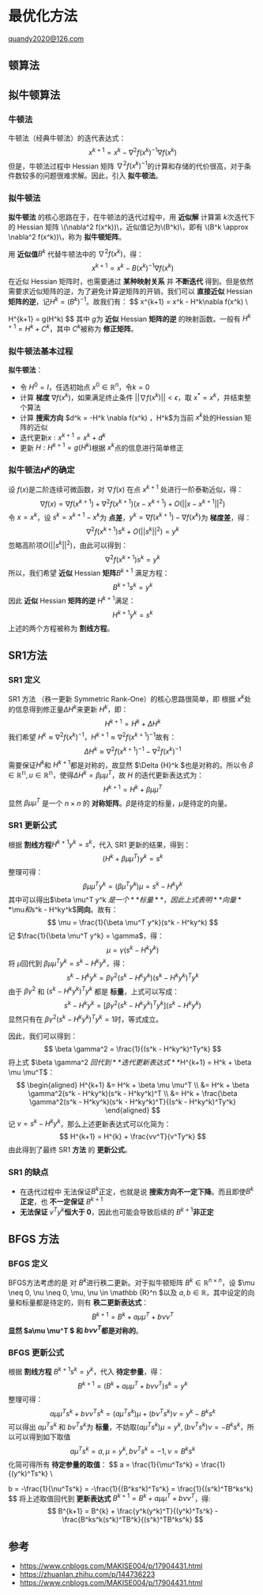 # 最优化方法

quandy2020@126.com

## 顿算法





## 拟牛顿算法

### 牛顿法

牛顿法（经典牛顿法）的迭代表达式：
$$
x^{k+1} = x^k  - \nabla^2 f(x^k)^{-1} \nabla f(x^k)
$$
但是，牛顿法过程中 Hessian 矩阵 $\nabla^2 f(x^k)^{-1}$的计算和存储的代价很高，对于条件数较多的问题很难求解。因此，引入 **拟牛顿法**。

###  拟牛顿法

**拟牛顿法** 的核心思路在于，在牛顿法的迭代过程中，用 **近似解** 计算第 $k$次迭代下的 Hessian 矩阵 \\(\nabla^2 f(x^k))\\，近似值记为\\(B^k)\\，即有 \\(B^k \approx \nabla^2 f(x^k))\\，称为 **拟牛顿矩阵**。

用 **近似值**$B^k$ 代替牛顿法中的 $\nabla^2 f(x^k)$，得：
$$
x^{k+1} = x^k - B(x^k)^{-1} \nabla f(x^k)
$$
在近似 Hessian 矩阵时，也需要通过 **某种映射关系** 并 **不断迭代** 得到。但是依然需要求近似矩阵的逆，为了避免计算逆矩阵的开销，我们可以 **直接近似** Hessian **矩阵的逆**，记$H^k = (B^k)^{-1}$。故我们有：
$$
x^{k+1} = x^k - H^k\nabla f(x^k)  \\

H^{k+1} = g(H^k)
$$
其中 $g$为 **近似** Hessian **矩阵的逆** 的映射函数。一般有 $H^{k+1} = H^k +C^k$，其中 $C^k$被称为 **修正矩阵**。

### 拟牛顿法基本过程

**拟牛顿法**：

* 令 $H^0 = I$，任选初始点 $x^0 \in \mathbb {R}^n$，令$k = 0$
* 计算 **梯度** $\nabla f(x^k)$，如果满足终止条件 $|| \nabla f(x^k)|| \lt \epsilon$，取 $x^{*} = x^k$，并结束整个算法
* 计算 **搜索方向** $d^k = -H^k \nabla f(x^k) $，$H^k$为当前 $x^k$处的Hessian 矩阵的近似
* 迭代更新$x: x^{k+1} = x^{k} + d^k$
* 更新 $H: H^{k+1} = g(H^k)$根据 $x^k$点的信息进行简单修正

### 拟牛顿法$H^k$的确定

设 $f(x)$是二阶连续可微函数，对 $\nabla f(x)$ 在点 $x^{k+1}$ 处进行一阶泰勒近似，得：
$$
\nabla f(x) = \nabla f(x^{k+1}) + \nabla ^2f(x^{k+1})(x - x^{k+1}) + O(|| x - x^{k+1}||^2)
$$
令 $x = x^k$，设 $s^k = x^{k+1} - x^{k}$为 **点差**，$y^k = \nabla f(x^{k+1}) - \nabla f(x^{k})$为 **梯度差**，得：
$$
\nabla ^2f(x^{k+1})s^k + O(|| s^k ||^2) = y^k
$$
忽略高阶项$O(|| s^k ||^2)$，由此可以得到：
$$
\nabla ^2f(x^{k+1})s^k = y^k
$$
所以，我们希望 **近似** Hessian **矩阵**$B^{k+1}$ 满足方程：
$$
B^{k+1}s^k = y^k
$$
因此 **近似** Hessian **矩阵的逆** $H^{k+1}$满足：
$$
H^{k+1}y^k = s^k
$$
上述的两个方程被称为 **割线方程**。

## SR1方法

### SR1 定义

SR1 方法 （秩一更新 Symmetric Rank-One）的核心思路很简单，即 根据 $x^k$处的信息得到修正量$\Delta{H}^k$来更新 ${H}^k$，即：
$$
H^{k+1} = H^k + \Delta{H}^k
$$
我们希望 $H^k \approx  \nabla^2f(x^k)^{-1}$，$H^{k+1} \approx  \nabla^2f(x^{k+1})^{-1}$故有：
$$
\Delta {H}^k \approx \nabla^2f(x^{k+1})^{-1} - \nabla^2f(x^k)^{-1}
$$
需要保证$H^k$和 $H^{k+1}$都是对称的，故显然 $\Delta {H}^k $也是对称的。所以令 $\beta \in \mathbb{R^n}, \,u \in \mathbb{R^n}$，使得$\Delta {H}^k = \beta \mu \mu^T$，故 $H$ 的迭代更新表达式为：
$$
H^{k+1} = H^k + \beta \mu \mu^T
$$
显然 $\beta \mu \mu^T$ 是一个 $n \times n$ 的 **对称矩阵**。$\beta$是待定的标量，$\mu$是待定的向量。

### SR1 更新公式

根据 **割线方程**$H^{k+1}y^k = s^k$，代入 SR1 更新的结果，得到：
$$
(H^k + \beta \mu \mu ^T)y^k = s^k
$$
整理可得：
$$
\beta \mu \mu^T y^k = (\beta\mu^T y^k)\mu = s^k - H^ky^k
$$
其中可以得出$\beta \mu^T y^k $是一个 **标量**，因此上式表明 **向量 **$\mu$和$s^k - H^ky^k$**同向**。故有：
$$
\mu = \frac{1}{\beta \mu^T y^k}(s^k - H^ky^k)
$$
记 $\frac{1}{\beta \mu^T y^k} = \gamma$，得：
$$
\mu = \gamma(s^k - H^ky^k)
$$
将 $\mu$回代到 $\beta \mu \mu^T y^k = s^k - H^ky^k$，得：
$$
s^k -  H^ky^k= \beta \gamma^2(s^k - H^ky^k)(s^k - H^ky^k)^Ty^k
$$
由于 $\beta \gamma^2$ 和 $(s^k - H^ky^k)^Ty^k$ 都是 **标量**，上式可以写成：
$$
s^k -  H^ky^k = [\beta \gamma^2(s^k - H^ky^k)^Ty^k](s^k - H^ky^k)
$$
显然只有在 $\beta \gamma^2(s^k - H^ky^k)^Ty^k = 1$时，等式成立。

因此，我们可以得到：
$$
\beta \gamma^2 = \frac{1}{(s^k - H^ky^k)^Ty^k}
$$
将上式 $\beta \gamma^2 $回代到 **迭代更新表达式**$H^{k+1} = H^k + \beta \mu \mu^T$：
$$
\begin{aligned}
H^{k+1} &= H^k + \beta \mu \mu^T    \\
		&= H^k + \beta \gamma^2(s^k - H^ky^k)(s^k - H^ky^k)^T    \\
		&= H^k + \frac{\beta \gamma^2(s^k - H^ky^k)(s^k - H^ky^k)^T}{(s^k - H^ky^k)^Ty^k}
\end{aligned}
$$
记 $v = s^k - H^ky^k$，那么上述更新表达式可以化简为：
$$
H^{k+1} = H^{k} + \frac{vv^T}{v^Ty^k}
$$
由此得到了最终 SR1 **方法** 的 **更新公式**。

### SR1 的缺点

* 在迭代过程中 无法保证$B^k$正定，也就是说 **搜索方向不一定下降**。而且即使$B^k$**正定**，也 **不一定保证** $B^{k+1}$
* **无法保证** $v^{T}y^k$**恒大于 0**，因此也可能会导致后续的 $B^{k+1}$**非正定**

## BFGS 方法

### BFGS 定义

BFGS方法考虑的是 对 $B^k$进行秩二更新。对于拟牛顿矩阵 $B^k \in \mathbb {R}^{n \times n}$，设 $\mu \neq 0, \nu \neq 0, \mu, \nu \in \mathbb {R}^n $以及 $a ,b \in \mathbb {R}$，其中设定的向量和标量都是待定的，则有 **秩二更新表达式**：
$$
B^{k+1} = B^{k} + a\mu \mu^T + b\nu \nu^T
$$
**显然 $a\mu \mu^T $ 和 $b\nu \nu^T$都是对称的**。

### BFGS 更新公式

根据 **割线方程** $B^{k+1}s^k = y^k$，代入 **待定参量**，得：
$$
B^{k+1} = (B^{k} + a\mu \mu^T + b\nu \nu^T)s^k = y^k
$$
整理可得：
$$
a\mu \mu^Ts^k + b\nu \nu^Ts^k = (a\mu^Ts^k)\mu + (b \nu^Ts^k)\nu  = y^k - B^ks^k
$$
可以得出 $a\mu^Ts^k$ 和 $b \nu^Ts^k$为 **标量**，不妨取$(a\mu^Ts^k)\mu = y^k,(b \nu^Ts^k)\nu = -B^ks^k$，所以可以得到如下取值
$$
a\mu^Ts^k = a, \mu = y^k, b \nu^Ts^k = -1, \nu = B^ks^k
$$
化简可得所有 **待定参量的取值**：
$$
a = \frac{1}{\mu^Ts^k} = \frac{1}{(y^k)^Ts^k}   \\

b = -\frac{1}{\nu^Ts^k} = -\frac{1}{(B^ks^k)^Ts^k} = \frac{1}{(s^k)^TB^ks^k}
$$
将上述取值回代到 **更新表达式** $B^{k+1} = B^{k} + a\mu \mu^T + b\nu \nu^T$，得:
$$
B^{k+1} = B^{k} +  \frac{y^k(y^k)^T}{(y^k)^Ts^k} - \frac{B^ks^k(s^k)^TB^k}{(s^k)^TB^ks^k}
$$

## 参考

* https://www.cnblogs.com/MAKISE004/p/17904431.html
* https://zhuanlan.zhihu.com/p/144736223
* https://www.cnblogs.com/MAKISE004/p/17904431.html
